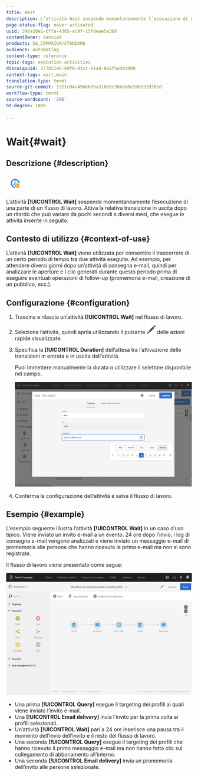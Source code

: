 ```yaml
---
title: Wait
description: L’attività Wait sospende momentaneamente l’esecuzione di una parte di un flusso di lavoro.
page-status-flag: never-activated
uuid: 396a3de1-6ffa-4385-ac9f-15fdeae5a366
contentOwner: sauviat
products: SG_CAMPAIGN/STANDARD
audience: automating
content-type: reference
topic-tags: execution-activities
discoiquuid: 377821e6-69f8-41cc-a1ad-8a2f5ed4d409
context-tags: wait,main
translation-type: tm+mt
source-git-commit: 1321c84c49de6d9a318bbc5bb8a0e28b332d2b5d
workflow-type: tm+mt
source-wordcount: '296'
ht-degree: 100%

---
```



# Wait{#wait}

## Descrizione {#description}

![](assets/wait.png)

L’attività **[!UICONTROL Wait]** sospende momentaneamente l’esecuzione di una parte di un flusso di lavoro. Attiva la relativa transizione in uscita dopo un ritardo che può variare da pochi secondi a diversi mesi, che esegue le attività inserite in seguito.

## Contesto di utilizzo {#context-of-use}

L’attività **[!UICONTROL Wait]** viene utilizzata per consentire il trascorrere di un certo periodo di tempo tra due attività eseguite. Ad esempio, per attendere diversi giorni dopo un’attività di consegna e-mail, quindi per analizzare le aperture e i clic generati durante questo periodo prima di eseguire eventuali operazioni di follow-up (promemoria e-mail, creazione di un pubblico, ecc.).

## Configurazione {#configuration}

1. Trascina e rilascia un’attività **[!UICONTROL Wait]** nel flusso di lavoro.
1. Seleziona l’attività, quindi aprila utilizzando il pulsante ![](assets/edit_darkgrey-24px.png) delle azioni rapide visualizzate.
1. Specifica la **[!UICONTROL Duration]** dell’attesa tra l’attivazione delle transizioni in entrata e in uscita dell’attività.

   Puoi immettere manualmente la durata o utilizzare il selettore disponibile nel campo.

   ![](assets/wait_duration.png)

1. Conferma la configurazione dell’attività e salva il flusso di lavoro.

## Esempio {#example}

L’esempio seguente illustra l’attività **[!UICONTROL Wait]** in un caso d’uso tipico. Viene inviato un invito e-mail a un evento. 24 ore dopo l’invio, i log di consegna e-mail vengono analizzati e viene inviato un messaggio e-mail di promemoria alle persone che hanno ricevuto la prima e-mail ma non si sono registrate.

Il flusso di lavoro viene presentato come segue:

![](assets/wait_example_workflow.png)

* Una prima **[!UICONTROL Query]** esegue il targeting dei profili ai quali viene inviato l’invito e-mail.
* Una **[!UICONTROL Email delivery]** invia l’invito per la prima volta ai profili selezionati.
* Un’attività **[!UICONTROL Wait]** pari a 24 ore inserisce una pausa tra il momento dell’invio dell’invito e il resto del flusso di lavoro.
* Una seconda **[!UICONTROL Query]** esegue il targeting dei profili che hanno ricevuto il primo messaggio e-mail ma non hanno fatto clic sul collegamento di abbonamento all’interno.
* Una seconda **[!UICONTROL Email delivery]** invia un promemoria dell’invito alle persone selezionate.

